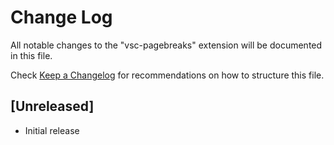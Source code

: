 # Change Log

All notable changes to the "vsc-pagebreaks" extension will be documented in this file.

Check [Keep a Changelog](http://keepachangelog.com/) for recommendations on how to structure this file.

## [Unreleased]

- Initial release